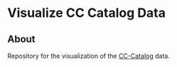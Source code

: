 # Visualize CC Catalog Data

## About

Repository for the visualization of the [CC-Catalog](https://github.com/creativecommons/cccatalog) data.
